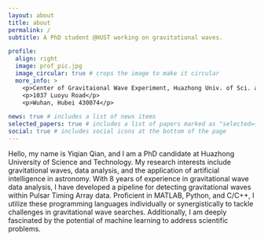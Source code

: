 ```yaml
---
layout: about
title: about
permalink: /
subtitle: A PhD student @HUST working on gravitational waves. 

profile:
  align: right
  image: prof_pic.jpg
  image_circular: true # crops the image to make it circular
  more_info: >
    <p>Center of Gravitaional Wave Experiment, Huazhong Univ. of Sci. and Tech.</p>
    <p>1037 Luoyu Road</p>
    <p>Wuhan, Hubei 430074</p>

news: true # includes a list of news items
selected_papers: true # includes a list of papers marked as "selected={true}"
social: true # includes social icons at the bottom of the page
---
```

Hello, my name is Yiqian Qian, and I am a PhD candidate at Huazhong University of Science and Technology. My research interests include gravitational waves, data analysis, and the application of artificial intelligence in astronomy. With 8 years of experience in gravitational wave data analysis, I have developed a pipeline for detecting gravitational waves within Pulsar Timing Array data. Proficient in MATLAB, Python, and C/C++, I utilize these programming languages individually or synergistically to tackle challenges in gravitational wave searches. Additionally, I am deeply fascinated by the potential of machine learning to address scientific problems.
